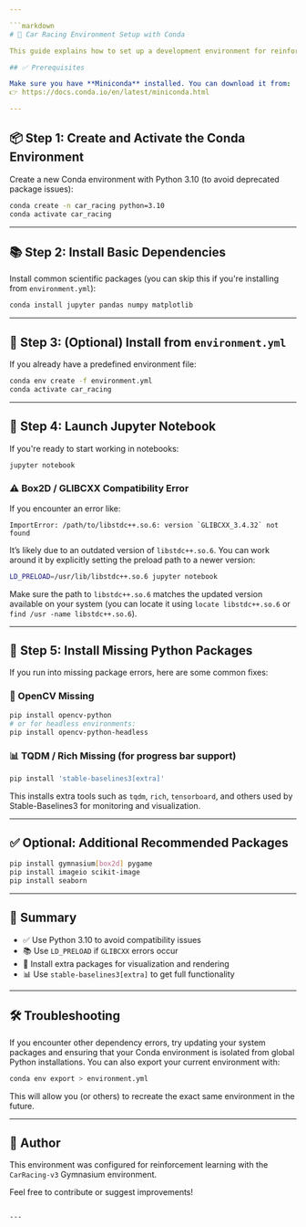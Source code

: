 ```yaml
---

```markdown
# 🏁 Car Racing Environment Setup with Conda

This guide explains how to set up a development environment for reinforcement learning experiments using the `CarRacing-v3` environment (from Gymnasium) and Stable-Baselines3, using **Miniconda** for dependency management.

## ✅ Prerequisites

Make sure you have **Miniconda** installed. You can download it from:  
👉 https://docs.conda.io/en/latest/miniconda.html

---
```


## 📦 Step 1: Create and Activate the Conda Environment

Create a new Conda environment with Python 3.10 (to avoid deprecated package issues):

```bash
conda create -n car_racing python=3.10
conda activate car_racing
```

---

## 📚 Step 2: Install Basic Dependencies

Install common scientific packages (you can skip this if you're installing from `environment.yml`):

```bash
conda install jupyter pandas numpy matplotlib
```

---

## 📄 Step 3: (Optional) Install from `environment.yml`

If you already have a predefined environment file:

```bash
conda env create -f environment.yml
conda activate car_racing
```

---

## 🚀 Step 4: Launch Jupyter Notebook

If you're ready to start working in notebooks:

```bash
jupyter notebook
```

### ⚠️ Box2D / GLIBCXX Compatibility Error

If you encounter an error like:

```
ImportError: /path/to/libstdc++.so.6: version `GLIBCXX_3.4.32` not found
```

It’s likely due to an outdated version of `libstdc++.so.6`. You can work around it by explicitly setting the preload path to a newer version:

```bash
LD_PRELOAD=/usr/lib/libstdc++.so.6 jupyter notebook
```

Make sure the path to `libstdc++.so.6` matches the updated version available on your system (you can locate it using `locate libstdc++.so.6` or `find /usr -name libstdc++.so.6`).

---

## 🧩 Step 5: Install Missing Python Packages

If you run into missing package errors, here are some common fixes:

### 📸 OpenCV Missing

```bash
pip install opencv-python
# or for headless environments:
pip install opencv-python-headless
```

### 📊 TQDM / Rich Missing (for progress bar support)

```bash
pip install 'stable-baselines3[extra]'
```

This installs extra tools such as `tqdm`, `rich`, `tensorboard`, and others used by Stable-Baselines3 for monitoring and visualization.

---

## ✅ Optional: Additional Recommended Packages

```bash
pip install gymnasium[box2d] pygame
pip install imageio scikit-image
pip install seaborn
```

---

## 🧠 Summary

- ✅ Use Python 3.10 to avoid compatibility issues
- 📚 Use `LD_PRELOAD` if `GLIBCXX` errors occur
- 🚀 Install extra packages for visualization and rendering
- 📊 Use `stable-baselines3[extra]` to get full functionality

---

## 🛠️ Troubleshooting

If you encounter other dependency errors, try updating your system packages and ensuring that your Conda environment is isolated from global Python installations. You can also export your current environment with:

```bash
conda env export > environment.yml
```

This will allow you (or others) to recreate the exact same environment in the future.

---

## 🤖 Author

This environment was configured for reinforcement learning with the `CarRacing-v3` Gymnasium environment.

Feel free to contribute or suggest improvements!

```

---